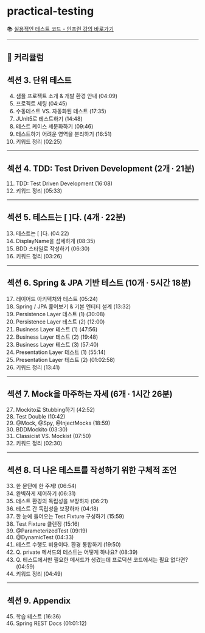 # practical-testing
📚 [실용적인 테스트 코드 - 인프런 강의 바로가기](https://www.inflearn.com/course/practical-testing-%EC%8B%A4%EC%9A%A9%EC%A0%81%EC%9D%B8-%ED%85%8C%EC%8A%A4%ED%8A%B8-%EA%B0%80%EC%9D%B4%EB%93%9C/dashboard)

---

## 📌 커리큘럼

## 섹션 3. 단위 테스트
4. 샘플 프로젝트 소개 & 개발 환경 안내 (04:09)  
5. 프로젝트 세팅 (04:45)  
6. 수동테스트 VS. 자동화된 테스트 (17:35)  
7. JUnit5로 테스트하기 (14:48)  
8. 테스트 케이스 세분화하기 (09:46)  
9. 테스트하기 어려운 영역을 분리하기 (16:51)  
10. 키워드 정리 (02:25)

---

## 섹션 4. TDD: Test Driven Development (2개 ∙ 21분)
11. TDD: Test Driven Development (16:08)  
12. 키워드 정리 (05:33)

---

## 섹션 5. 테스트는 [ ]다. (4개 ∙ 22분)
13. 테스트는 [ ]다. (04:22)  
14. DisplayName을 섬세하게 (08:35)  
15. BDD 스타일로 작성하기 (06:30)  
16. 키워드 정리 (03:26)

---

## 섹션 6. Spring & JPA 기반 테스트 (10개 ∙ 5시간 18분)
17. 레이어드 아키텍처와 테스트 (05:24)  
18. Spring / JPA 훑어보기 & 기본 엔티티 설계 (13:32)  
19. Persistence Layer 테스트 (1) (30:08)  
20. Persistence Layer 테스트 (2) (12:00)  
21. Business Layer 테스트 (1) (47:56)  
22. Business Layer 테스트 (2) (19:48)  
23. Business Layer 테스트 (3) (57:40)  
24. Presentation Layer 테스트 (1) (55:14)  
25. Presentation Layer 테스트 (2) (01:02:58)  
26. 키워드 정리 (13:41)

---

## 섹션 7. Mock을 마주하는 자세 (6개 ∙ 1시간 26분)
27. Mockito로 Stubbing하기 (42:52)  
28. Test Double (10:42)  
29. @Mock, @Spy, @InjectMocks (18:59)  
30. BDDMockito (03:30)  
31. Classicist VS. Mockist (07:50)  
32. 키워드 정리 (02:30)

---

## 섹션 8. 더 나은 테스트를 작성하기 위한 구체적 조언
33. 한 문단에 한 주제! (06:54)  
34. 완벽하게 제어하기 (06:31)  
35. 테스트 환경의 독립성을 보장하자 (06:21)  
36. 테스트 간 독립성을 보장하자 (04:18)  
37. 한 눈에 들어오는 Test Fixture 구성하기 (15:59)  
38. Test Fixture 클렌징 (15:16)  
39. @ParameterizedTest (09:19)  
40. @DynamicTest (04:33)  
41. 테스트 수행도 비용이다. 환경 통합하기 (19:50)  
42. Q. private 메서드의 테스트는 어떻게 하나요? (08:39)  
43. Q. 테스트에서만 필요한 메서드가 생겼는데 프로덕션 코드에서는 필요 없다면? (04:59)  
44. 키워드 정리 (04:49)

---

## 섹션 9. Appendix
45. 학습 테스트 (16:36)  
46. Spring REST Docs (01:01:12)
